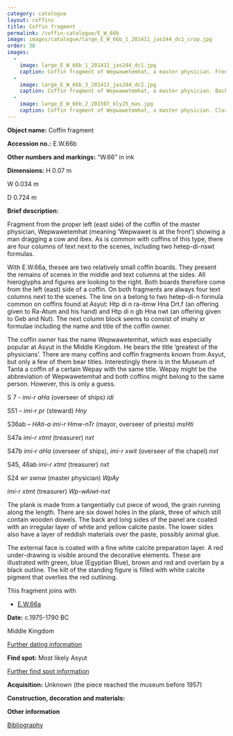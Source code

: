```yaml
---
category: catalogue
layout: coffins
title: Coffin fragment
permalink: /coffin-catalogue/E_W_66b
image: images/catalogue/large_E_W_66b_1_201411_jas244_dc1_crop.jpg
order: 38
images: 
  -
    image: large_E_W_66b_1_201411_jas244_dc1.jpg
    caption: Coffin fragment of Wepwawetemhat, a master physician. Front view.
  -
    image: large_E_W_66b_3_201411_jas244_dc2.jpg
    caption: Coffin fragment of Wepwawetemhat, a master physician. Back view.
  -
    image: large_E_W_66b_2_201507_kly25_mas.jpg
    caption: Coffin fragment of Wepwawetemhat, a master physician. Close up view showing a dowel on the bottom right hand side.
---
```


**Object name:** 
Coffin fragment

**Accession no.:** 
E.W.66b

**Other numbers and markings:**
“W.66” in ink

**Dimensions:** 
H 0.07 m

W 0.034 m

D 0.724 m

**Brief description:** 

Fragment from the proper left (east side) of the coffin of the master
physician, Wepwawetemhat (meaning ‘Wepwawet is at the front’) showing a
man dragging a cow and ibex. As is common with coffins of this type,
there are four columns of text next to the scenes, including two
hetep-di-nswt formulas.

With E.W.66a, thesee are two relatively small coffin boards. They present 
the remains of scenes in the middle and text columns at the sides. All 
hieroglyphs and figures are looking to the right. Both boards therefore come 
from the left (east) side of a coffin. On both fragments are always four text 
columns next to the scenes. The line on a belong to two hetep-di-n formula
common on coffins found at Asyut: Htp di n ra-itmw Hna Drt.f (an
offering given to Ra-Atum and his hand) and Htp di n gb Hna nwt (an
offering given to Geb and Nut). The next column block seems to consist
of imahy xr formulae including the name and title of the coffin
owner.

The coffin owner has the name Wepwawetemhat, which was especially
popular at Asyut in the Middle Kingdom. He bears the title ‘greatest of
the physicians’. There are many coffins and coffin fragments known from
Asyut, but only a few of them bear titles. Interestingly there is in the
Museum of Tanta a coffin of a certain Wepay with the same title. Wepay
might be the abbreviation of Wepwawetemhat and both coffins might belong
to the same person. However, this is only a guess. 

S 7 - _imi-r aHa_ (overseer of ships) _idi_

S51 – _imi-r pr_ (steward) _Hny_

S36ab – _HAti-a imi-r Hmw-nTr_ (mayor, overseer of priests) _msHti_

S47a _imi-r xtmt_ (treasurer) _nxt_

S47b _imi-r aHa_ (overseer of ships), _imi-r xwit_ (overseer of the chapel) _nxt_

S45, 46ab _imi-r xtmt_ (treasurer) _nxt_

S24 _wr swnw_ (master physician) _WpAy_

_imi-r xtmt_ (treasurer) _Wp-wAiwt-nxt_

The plank is made from a tangentially cut piece of wood, the grain
running along the length. There are six dowel holes in the plank, three
of which still contain wooden dowels. The back and long sides of the
panel are coated with an irregular layer of white and yellow calcite
paste. The lower sides also have a layer of reddish materials over the
paste, possibly animal glue.

The external face is coated with a fine white calcite preparation layer.
A red under-drawing is visible around the decorative elements. These are
illustrated with green, blue (Egyptian Blue), brown and red and overlain
by a black outline. The kilt of the standing figure is filled with white
calcite pigment that overlies the red outlining.

This fragment joins with

* [E.W.66a](/coffin-catalogue/E_W_66a)

**Date:**
c.1975-1790 BC

Middle Kingdom

[Further dating information](/catalogue_extras/E_W_66b_dating)

**Find spot:**
Most likely Asyut

[Further find spot information](/catalogue_extras/E_W_66b_findspot)

**Acquisition:**
Unknown (the piece reached the museum before 1957)

**Construction, decoration and materials:**


**Other information**

[Bibliography](/catalogue_extras/E_W_66b_bibliography)
